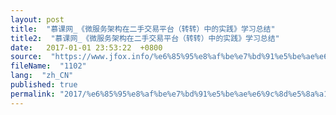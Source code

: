 ```yaml
---
layout: post
title:  "慕课网_《微服务架构在二手交易平台（转转）中的实践》学习总结"
title2:  "慕课网_《微服务架构在二手交易平台（转转）中的实践》学习总结"
date:   2017-01-01 23:53:22  +0800
source:  "https://www.jfox.info/%e6%85%95%e8%af%be%e7%bd%91%e5%be%ae%e6%9c%8d%e5%8a%a1%e6%9e%b6%e6%9e%84%e5%9c%a8%e4%ba%8c%e6%89%8b%e4%ba%a4%e6%98%93%e5%b9%b3%e5%8f%b0%e8%bd%ac%e8%bd%ac%e4%b8%ad%e7%9a%84%e5%ae%9e%e8%b7%b5%e5%ad%a6.html"
fileName:  "1102"
lang:  "zh_CN"
published: true
permalink: "2017/%e6%85%95%e8%af%be%e7%bd%91%e5%be%ae%e6%9c%8d%e5%8a%a1%e6%9e%b6%e6%9e%84%e5%9c%a8%e4%ba%8c%e6%89%8b%e4%ba%a4%e6%98%93%e5%b9%b3%e5%8f%b0%e8%bd%ac%e8%bd%ac%e4%b8%ad%e7%9a%84%e5%ae%9e%e8%b7%b5%e5%ad%a6.html"
---
```




